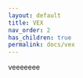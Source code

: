 ```yaml
---
layout: default
title: VEX
nav_order: 2
has_children: true
permalink: docs/vex
---
```






veeeeeee

